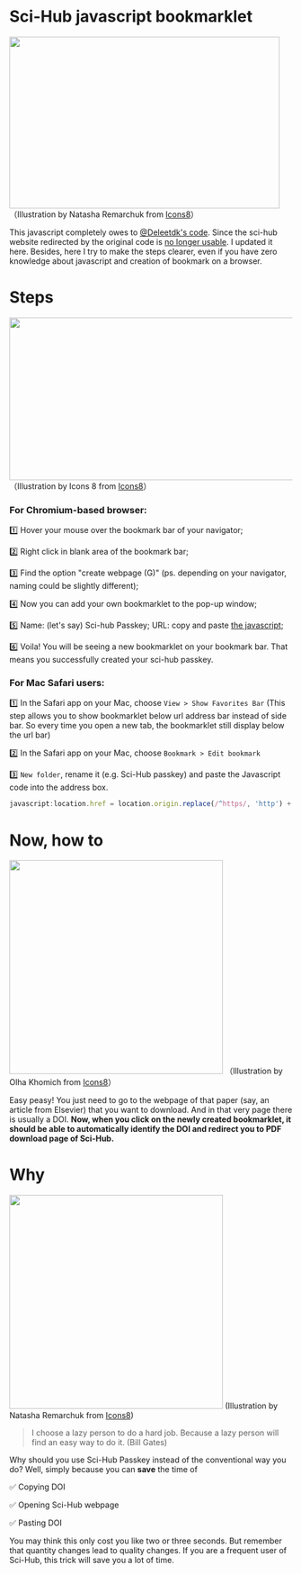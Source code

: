 # Sci-Hub javascript bookmarklet
<a href="https://sm.ms/image/kKwFNht7mesITnj" target="_blank"><img src="https://i.loli.net/2020/09/23/kKwFNht7mesITnj.png" width="481" height="305" /></a>
（Illustration by Natasha Remarchuk from <a href="https://icons8.com/">Icons8</a>）

This javascript completely owes to [@Deleetdk's code](https://github.com/Deleetdk/scihub_doi_bookmarklet/blob/master/code.js). Since the sci-hub website redirected by the original code is [no longer usable](https://twitter.com/Sci_Hub/status/1308407854559358979?s=20). I updated it here. Besides, here I try to make the steps clearer, even if you have zero knowledge about javascript and creation of bookmark on a browser.

# Steps
<a href="https://sm.ms/image/NWEcBUMZXTdSaKY" target="_blank"><img src="https://i.loli.net/2020/09/23/NWEcBUMZXTdSaKY.png" width="522" height="289" /></a>
（Illustration by Icons 8 from <a href="https://icons8.com/">Icons8</a>）

### For Chromium-based browser:

1️⃣ Hover your mouse over the bookmark bar of your navigator;

2️⃣ Right click in blank area of the bookmark bar;

3️⃣ Find the option "create webpage (G)" (ps. depending on your navigator, naming could be slightly different);

4️⃣ Now you can add your own bookmarklet to the pop-up window;

5️⃣ Name: (let's say) Sci-hub Passkey; URL: copy and paste [the javascript](https://github.com/ygjose/Sci_hub-javascript-bookmarklet/blob/master/Sci-hub%20Passkey.js);

6️⃣ Voila! You will be seeing a new bookmarklet on your bookmark bar. That means you successfully created your sci-hub passkey.

### For Mac Safari users:

1️⃣ In the Safari app on your Mac, choose `View > Show Favorites Bar` (This step allows you to show bookmarklet below url address bar instead of side bar. So every time you open a new tab, the bookmarklet still display below the url bar)

2️⃣ In the Safari app on your Mac, choose `Bookmark > Edit bookmark`

3️⃣ `New folder`, rename it (e.g. Sci-Hub passkey) and paste the Javascript code into the address box.

```javascript
javascript:location.href = location.origin.replace(/^https/, 'http') + '.sci-hub.se' + location.pathname + location.search
```

# Now, how to
<a href="https://sm.ms/image/1JTOCv2MZbP5Yuk" target="_blank"><img src="https://i.loli.net/2020/09/23/1JTOCv2MZbP5Yuk.png" width="380" height="380" /></a>
（Illustration by Olha Khomich from <a href="https://icons8.com/">Icons8</a>）

Easy peasy! You just need to go to the webpage of that paper (say, an article from Elsevier) that you want to download. And in that very page there is usually a DOI. **Now, when you click on the newly created bookmarklet, it should be able to automatically identify the DOI and redirect you to PDF download page of Sci-Hub.**

# Why
<a href="https://sm.ms/image/VNeD57YMnBQCgpG" target="_blank"><img src="https://i.loli.net/2020/09/23/VNeD57YMnBQCgpG.png" width="380" height="380" /></a>
(Illustration by Natasha Remarchuk from <a href="https://icons8.com/">Icons8</a>)
> I choose a lazy person to do a hard job. Because a lazy person will find an easy way to do it. (Bill Gates)

Why should you use Sci-Hub Passkey instead of the conventional way you do?
Well, simply because you can **save** the time of 

✅ Copying DOI

✅ Opening Sci-Hub webpage

✅ Pasting DOI

You may think this only cost you like two or three seconds. But remember that quantity changes lead to quality changes. If you are a frequent user of Sci-Hub, this trick will save you a lot of time.
